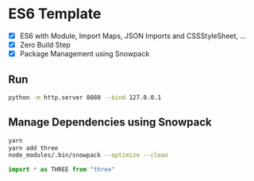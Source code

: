 # ES6 Template

- [x] ES6 with Module, Import Maps, JSON Imports and CSSStyleSheet, ...
- [x] Zero Build Step
- [x] Package Management using Snowpack

## Run

```bash
python -m http.server 8080 --bind 127.0.0.1
```

## Manage Dependencies using Snowpack

```bash
yarn
yarn add three
node_modules/.bin/snowpack --optimize --clean
```

```javascript
import * as THREE from "three"
```
